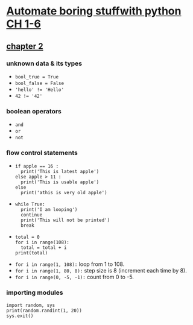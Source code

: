 # [Automate boring stuffwith python CH 1-6](https://automatetheboringstuff.com)
## [chapter 2](https://automatetheboringstuff.com/2e/chapter2/)
### unknown data & its types
* ```bool_true = True```
* ```bool_false = False```
* ```'hello' != 'Hello'```
* ```42 != '42'```

### boolean operators
* ```and```
* ```or```
* ```not```

### flow control statements
* ```
  if apple == 16 :
    print('This is latest apple')
  else apple > 11 :
    print('This is usable apple')
  else
    print('athis is very old apple')
  ```
* ```
  while True:
    print('I am looping')
    continue
    print('This will not be printed')
    break
  ```
* ```
  total = 0
  for i in range(108):
    total = total + i
  print(total)
  ```
* ```for i in range(1, 108):``` loop from 1 to 108.
* ```for i in range(1, 80, 8):``` step size is 8 (increment each time by 8).
* ```for i in range(0, -5, -1):``` count from 0 to -5.

### importing modules
```
import random, sys
print(random.randint(1, 20))
sys.exit()
``` 
